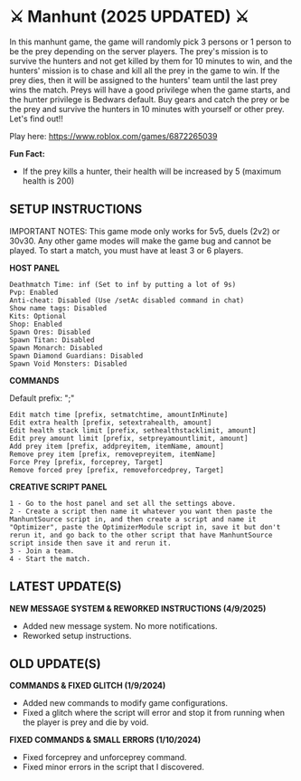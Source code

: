 # ⚔️ Manhunt (2025 UPDATED) ⚔️

In this manhunt game, the game will randomly pick 3 persons or 1 person to be the prey depending on the server players. The prey's mission is to survive the hunters and not get killed by them for 10 minutes to win, and the hunters' mission is to chase and kill all the prey in the game to win. If the prey dies, then it will be assigned to the hunters' team until the last prey wins the match. Preys will have a good privilege when the game starts, and the hunter privilege is Bedwars default. Buy gears and catch the prey or be the prey and survive the hunters in 10 minutes with yourself or other prey. Let's find out!!

Play here: https://www.roblox.com/games/6872265039

**Fun Fact:**

- If the prey kills a hunter, their health will be increased by 5 (maximum health is 200)

## SETUP INSTRUCTIONS

IMPORTANT NOTES: This game mode only works for 5v5, duels (2v2) or 30v30. Any other game modes will make the game bug and cannot be played. To start a match, you must have at least 3 or 6 players.

**HOST PANEL**
```
Deathmatch Time: inf (Set to inf by putting a lot of 9s)
Pvp: Enabled
Anti-cheat: Disabled (Use /setAc disabled command in chat)
Show name tags: Disabled
Kits: Optional
Shop: Enabled
Spawn Ores: Disabled
Spawn Titan: Disabled
Spawn Monarch: Disabled
Spawn Diamond Guardians: Disabled
Spawn Void Monsters: Disabled
```
**COMMANDS**

Default prefix: ";"
```
Edit match time [prefix, setmatchtime, amountInMinute]
Edit extra health [prefix, setextrahealth, amount]
Edit health stack limit [prefix, sethealthstacklimit, amount]
Edit prey amount limit [prefix, setpreyamountlimit, amount]
Add prey item [prefix, addpreyitem, itemName, amount]
Remove prey item [prefix, removepreyitem, itemName]
Force Prey [prefix, forceprey, Target]
Remove forced prey [prefix, removeforcedprey, Target]
```
**CREATIVE SCRIPT PANEL**
```
1 - Go to the host panel and set all the settings above.
2 - Create a script then name it whatever you want then paste the ManhuntSource script in, and then create a script and name it "Optimizer", paste the OptimizerModule script in, save it but don't rerun it, and go back to the other script that have ManhuntSource script inside then save it and rerun it.
3 - Join a team.
4 - Start the match.
```
## LATEST UPDATE(S)

**NEW MESSAGE SYSTEM & REWORKED INSTRUCTIONS (4/9/2025)**

- Added new message system. No more notifications.
- Reworked setup instructions.

## OLD UPDATE(S)

**COMMANDS & FIXED GLITCH (1/9/2024)**

- Added new commands to modify game configurations.
- Fixed a glitch where the script will error and stop it from running when the player is prey and die by void.

**FIXED COMMANDS & SMALL ERRORS (1/10/2024)**

- Fixed forceprey and unforceprey command.
- Fixed minor errors in the script that I discovered.

